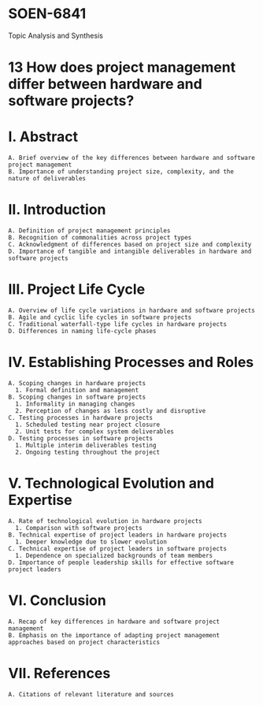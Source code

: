 # SOEN-6841
Topic Analysis and Synthesis

# 13 How does project management differ between hardware and software projects?
# I. Abstract
    A. Brief overview of the key differences between hardware and software project management
    B. Importance of understanding project size, complexity, and the nature of deliverables

# II. Introduction
    A. Definition of project management principles
    B. Recognition of commonalities across project types
    C. Acknowledgment of differences based on project size and complexity
    D. Importance of tangible and intangible deliverables in hardware and software projects

# III. Project Life Cycle
    A. Overview of life cycle variations in hardware and software projects
    B. Agile and cyclic life cycles in software projects
    C. Traditional waterfall-type life cycles in hardware projects
    D. Differences in naming life-cycle phases

# IV. Establishing Processes and Roles
    A. Scoping changes in hardware projects
      1. Formal definition and management
    B. Scoping changes in software projects
      1. Informality in managing changes
      2. Perception of changes as less costly and disruptive
    C. Testing processes in hardware projects
      1. Scheduled testing near project closure
      2. Unit tests for complex system deliverables
    D. Testing processes in software projects
      1. Multiple interim deliverables testing
      2. Ongoing testing throughout the project

# V. Technological Evolution and Expertise
    A. Rate of technological evolution in hardware projects
      1. Comparison with software projects
    B. Technical expertise of project leaders in hardware projects
      1. Deeper knowledge due to slower evolution
    C. Technical expertise of project leaders in software projects
      1. Dependence on specialized backgrounds of team members
    D. Importance of people leadership skills for effective software project leaders

# VI. Conclusion
    A. Recap of key differences in hardware and software project management
    B. Emphasis on the importance of adapting project management approaches based on project characteristics

# VII. References
    A. Citations of relevant literature and sources
